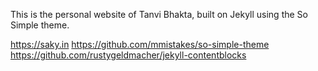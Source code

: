 This is the personal website of Tanvi Bhakta, built on Jekyll using the So Simple theme.

https://saky.in
https://github.com/mmistakes/so-simple-theme
https://github.com/rustygeldmacher/jekyll-contentblocks
